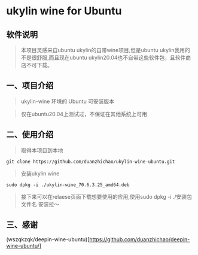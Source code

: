 # ukylin wine for Ubuntu

## 软件说明
> 本项目灵感来自ubuntu ukylin的自带wine项目,但是ubuntu ukylin我用的不是很舒服,而且现在ubuntu ukylin20.04也不自带这些软件包，且软件商店不可下载。

## 一、项目介绍
> ukylin-wine 环境的 Ubuntu 可安装版本

> 仅在ubuntu20.04上测试过，不保证在其他系统上可用

## 二、使用介绍
> 取得本项目到本地
```
git clone https://github.com/duanzhichao/ukylin-wine-ubuntu.git
```
> 安装ukylin wine
```
sudo dpkg -i ./ukylin-wine_70.6.3.25_amd64.deb
```
> 接下来可以在relaese页面下载想要使用的应用,使用sudo dpkg -i ./安装包文件名 安装拉～

## 三、感谢
(wszqkzqk/deepin-wine-ubuntu)[https://github.com/duanzhichao/deepin-wine-ubuntu/]
